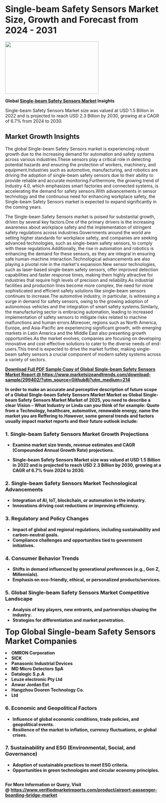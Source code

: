 <H1>Single-beam Safety Sensors Market Size, Growth and Forecast from 2024 - 2031</H1><img class="aligncenter size-medium wp-image-584254" src="https://thirdeyenews.in/wp-content/uploads/2024/09/Global-Market-Research-300x168.jpeg" alt="" width="300" height="168" /><p><strong>Global&nbsp;<a href="https://www.marketsizeandtrends.com/download-sample/299402/?utm_source=Github8j?utm_medium=214">Single-beam Safety Sensors Market</a> Insights</strong></p><p>Single-beam Safety Sensors Market size was valued at USD 1.5 Billion in 2022 and is projected to reach USD 2.3 Billion by 2030, growing at a CAGR of 6.7% from 2024 to 2030.</p><p><h2>Market Growth Insights</h2> <p>The global Single-beam Safety Sensors market is experiencing robust growth due to the increasing demand for automation and safety systems across various industries.These sensors play a critical role in detecting potential hazards and ensuring the protection of workers, machinery, and equipment.Industries such as automotive, manufacturing, and robotics are driving the adoption of single-beam safety sensors due to their ability to provide reliable and accurate monitoring.Furthermore, the growing trend of Industry 4.0, which emphasizes smart factories and connected systems, is accelerating the demand for safety sensors.With advancements in sensor technology and the continuous need for enhancing workplace safety, the Single-beam Safety Sensors market is expected to expand significantly in the coming years.</p> <p><strong><a href="#"></a></strong></p> <p>The Single-beam Safety Sensors market is poised for substantial growth, driven by several key factors.One of the primary drivers is the increasing awareness about workplace safety and the implementation of stringent safety regulations across industries.Governments around the world are setting higher standards for workplace safety, and companies are seeking advanced technologies, such as single-beam safety sensors, to comply with these regulations.Additionally, the rise in automation and robotics is enhancing the demand for these sensors, as they are integral in ensuring safe human-machine interaction.Technological advancements are also playing a pivotal role in the market's expansion.New sensor technologies, such as laser-based single-beam safety sensors, offer improved detection capabilities and faster response times, making them highly attractive for industries that require high levels of precision and reliability.As industrial facilities and production lines become more complex, the need for more sophisticated and efficient safety solutions like single-beam sensors continues to increase.The automotive industry, in particular, is witnessing a surge in demand for safety sensors, owing to the growing adoption of autonomous vehicles and the integration of smart safety systems.Similarly, the manufacturing sector is embracing automation, leading to increased implementation of safety sensors to mitigate risks related to machine malfunctions and human errors.Moreover, regions such as North America, Europe, and Asia-Pacific are experiencing significant growth, with emerging markets in Latin America and the Middle East also presenting growth opportunities.As the market evolves, companies are focusing on developing innovative and cost-effective solutions to cater to the diverse needs of end-users.This trend is expected to drive the market further, making single-beam safety sensors a crucial component of modern safety systems across a variety of sectors.</p> <p><strong><a href="#"></p><p><span class=""><strong>Download Full PDF Sample Copy of Global Single-beam Safety Sensors Market Report</strong> @ <a href="https://www.marketsizeandtrends.com/download-sample/299402/?utm_source=Github8j?utm_medium=214" target="_blank">https://www.marketsizeandtrends.com/download-sample/299402/?utm_source=Github8j?utm_medium=214</a></span></p><p>In order to make an accurate and perceptive description of future scope of a Global&nbsp;Single-beam Safety Sensors Market Market as Global&nbsp;Single-beam Safety Sensors Market Market of 2025, you need to describe a clear Vision &ndash; What Industry or Linda can you think of for example: Quote from a Technology, healthcare, automotive, renewable energy, name the market you are Reffering to.However, some general trends and factors usually impact market reports and their future outlook include:</p><h3>1.&nbsp;<strong>Single-beam Safety Sensors Market Growth Projections</strong></h3><ul><li>Examine market size trends, revenue estimates and CAGR (Compounded Annual Growth Rate) projections.</li><li><p>Single-beam Safety Sensors Market size was valued at USD 1.5 Billion in 2022 and is projected to reach USD 2.3 Billion by 2030, growing at a CAGR of 6.7% from 2024 to 2030.</p></li></ul><h3>2.&nbsp;<strong>Single-beam Safety Sensors Market Technological Advancements</strong></h3><ul><li>Integration of AI, IoT, blockchain, or automation in the industry.</li><li>Innovations driving cost reductions or improving efficiency.</li></ul><h3>3.&nbsp;<strong>Regulatory and Policy Changes</strong></h3><ul><li>Impact of global and regional regulations, including sustainability and carbon-neutral goals.</li><li>Compliance challenges and opportunities tied to government initiatives.</li></ul><h3>4.&nbsp;<strong>Consumer Behavior Trends</strong></h3><ul><li>Shifts in demand influenced by generational preferences (e.g., Gen Z, Millennials).</li><li>Emphasis on eco-friendly, ethical, or personalized products/services.</li></ul><h3>5.&nbsp;<strong>Global Single-beam Safety Sensors Market Competitive Landscape</strong></h3><ul><li>Analysis of key players, new entrants, and partnerships shaping the industry.</li><li>Strategies for differentiation and market penetration.</li></ul><p data-pm-slice="1 1 []"><span style="color: inherit; font-family: inherit; font-size: 25px;">Top Global Single-beam Safety Sensors Market Companies</span></p><div class="" data-test-id=""><p><li>OMRON Corporation</li><li> SICK</li><li> Panasonic Industrial Devices</li><li> MD Micro Detectors SpA</li><li> Datalogic S.p.A</li><li> Leuze electronic Pty Ltd</li><li> Anwar Jordan Est</li><li> Hangzhou Dooren Technology Co.</li><li> Ltd</li></p></div><h3>6.&nbsp;<strong>Economic and Geopolitical Factors</strong></h3><ul><li>Influence of global economic conditions, trade policies, and geopolitical events.</li><li>Resilience of the market to inflation, currency fluctuations, or global crises.</li></ul><h3>7.&nbsp;<strong>Sustainability and ESG (Environmental, Social, and Governance)</strong></h3><ul><li>Adoption of sustainable practices to meet ESG criteria.</li><li>Opportunities in green technologies and circular economy principles.</li></ul><h2><strong style="font-size: 14px;">For More Information or Query, Visit @&nbsp;</strong><a style="background-color: #ffffff; font-size: 14px;" href="https://www.marketsizeandtrends.com/report/single-beam-safety-sensors-market/" target="_blank">https://www.verifiedmarketreports.com/product/airport-passenger-boarding-bridge-market</a></h2>